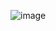 




![image](https://user-images.githubusercontent.com/122869943/231048263-6f8c6d97-8d1c-4000-bedb-2bb866415430.png)

